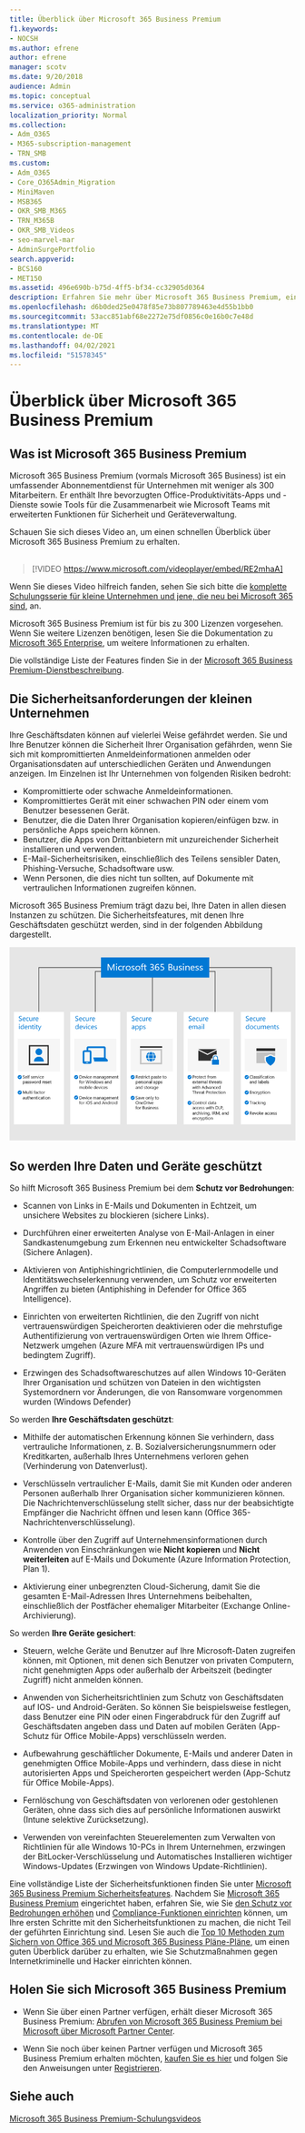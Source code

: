 ```yaml
---
title: Überblick über Microsoft 365 Business Premium
f1.keywords:
- NOCSH
ms.author: efrene
author: efrene
manager: scotv
ms.date: 9/20/2018
audience: Admin
ms.topic: conceptual
ms.service: o365-administration
localization_priority: Normal
ms.collection:
- Adm_O365
- M365-subscription-management
- TRN_SMB
ms.custom:
- Adm_O365
- Core_O365Admin_Migration
- MiniMaven
- MSB365
- OKR_SMB_M365
- TRN_M365B
- OKR_SMB_Videos
- seo-marvel-mar
- AdminSurgePortfolio
search.appverid:
- BCS160
- MET150
ms.assetid: 496e690b-b75d-4ff5-bf34-cc32905d0364
description: Erfahren Sie mehr über Microsoft 365 Business Premium, einen Abonnementdienst, der Office-Produktivitäts-Apps und erweiterten Schutz für Ihr Unternehmen gegen Cyberbedrohungen umfasst.
ms.openlocfilehash: d6b0ded25e0478f85e73b807789463e4d55b1bb0
ms.sourcegitcommit: 53acc851abf68e2272e75df0856c0e16b0c7e48d
ms.translationtype: MT
ms.contentlocale: de-DE
ms.lasthandoff: 04/02/2021
ms.locfileid: "51578345"
---
```

# <a name="overview-of-microsoft-365-business-premium"></a>Überblick über Microsoft 365 Business Premium

## <a name="what-is-microsoft-365-business-premium"></a>Was ist Microsoft 365 Business Premium

Microsoft 365 Business Premium (vormals Microsoft 365 Business) ist ein umfassender Abonnementdienst für Unternehmen mit weniger als 300 Mitarbeitern. Er enthält Ihre bevorzugten Office-Produktivitäts-Apps und -Dienste sowie Tools für die Zusammenarbeit wie Microsoft Teams mit erweiterten Funktionen für Sicherheit und Geräteverwaltung.

Schauen Sie sich dieses Video an, um einen schnellen Überblick über Microsoft 365 Business Premium zu erhalten.<br><br>

> [!VIDEO https://www.microsoft.com/videoplayer/embed/RE2mhaA] 
  
Wenn Sie dieses Video hilfreich fanden, sehen Sie sich bitte die [komplette Schulungsserie für kleine Unternehmen und jene, die neu bei Microsoft 365 sind](https://support.microsoft.com/office/6ab4bbcd-79cf-4000-a0bd-d42ce4d12816), an. 

Microsoft 365 Business Premium ist für bis zu 300 Lizenzen vorgesehen. Wenn Sie weitere Lizenzen benötigen, lesen Sie die Dokumentation zu [Microsoft 365 Enterprise](../enterprise/index.yml), um weitere Informationen zu erhalten.

Die vollständige Liste der Features finden Sie in der [Microsoft 365 Business Premium-Dienstbeschreibung](/office365/servicedescriptions/microsoft-365-service-descriptions/microsoft-365-business-service-description).
  
## <a name="small-business-security-needs"></a>Die Sicherheitsanforderungen der kleinen Unternehmen

Ihre Geschäftsdaten können auf vielerlei Weise gefährdet werden. Sie und Ihre Benutzer können die Sicherheit Ihrer Organisation gefährden, wenn Sie sich mit kompromittierten Anmeldeinformationen anmelden oder Organisationsdaten auf unterschiedlichen Geräten und Anwendungen anzeigen. Im Einzelnen ist Ihr Unternehmen von folgenden Risiken bedroht:

- Kompromittierte oder schwache Anmeldeinformationen.
- Kompromittiertes Gerät mit einer schwachen PIN oder einem vom Benutzer besessenen Gerät.
- Benutzer, die die Daten Ihrer Organisation kopieren/einfügen bzw. in persönliche Apps speichern können.
- Benutzer, die Apps von Drittanbietern mit unzureichender Sicherheit installieren und verwenden.
- E-Mail-Sicherheitsrisiken, einschließlich des Teilens sensibler Daten, Phishing-Versuche, Schadsoftware usw.
- Wenn Personen, die dies nicht tun sollten, auf Dokumente mit vertraulichen Informationen zugreifen können.

Microsoft 365 Business Premium trägt dazu bei, Ihre Daten in allen diesen Instanzen zu schützen. Die Sicherheitsfeatures, mit denen Ihre Geschäftsdaten geschützt werden, sind in der folgenden Abbildung dargestellt.

![Eine Abbildung, die den von M365B angebotenen Schutz darstellt.](../media/m365businessvalueadd.png)

## <a name="how-your-data-and-devices-are-protected"></a>So werden Ihre Daten und Geräte geschützt

So hilft Microsoft 365 Business Premium bei dem **Schutz vor Bedrohungen**:

- Scannen von Links in E-Mails und Dokumenten in Echtzeit, um unsichere Websites zu blockieren (sichere Links).

- Durchführen einer erweiterten Analyse von E-Mail-Anlagen in einer Sandkastenumgebung zum Erkennen neu entwickelter Schadsoftware (Sichere Anlagen). 

- Aktivieren von Antiphishingrichtlinien, die Computerlernmodelle und Identitätswechselerkennung verwenden, um Schutz vor erweiterten Angriffen zu bieten (Antiphishing in Defender for Office 365 Intelligence). 

- Einrichten von erweiterten Richtlinien, die den Zugriff von nicht vertrauenswürdigen Speicherorten deaktivieren oder die mehrstufige Authentifizierung von vertrauenswürdigen Orten wie Ihrem Office-Netzwerk umgehen (Azure MFA mit vertrauenswürdigen IPs und bedingtem Zugriff). 

- Erzwingen des Schadsoftwareschutzes auf allen Windows 10-Geräten Ihrer Organisation und schützen von Dateien in den wichtigsten Systemordnern vor Änderungen, die von Ransomware vorgenommen wurden (Windows Defender)

So werden **Ihre Geschäftsdaten geschützt**:

- Mithilfe der automatischen Erkennung können Sie verhindern, dass vertrauliche Informationen, z. B. Sozialversicherungsnummern oder Kreditkarten, außerhalb Ihres Unternehmens verloren gehen (Verhinderung von Datenverlust). 

- Verschlüsseln vertraulicher E-Mails, damit Sie mit Kunden oder anderen Personen außerhalb Ihrer Organisation sicher kommunizieren können. Die Nachrichtenverschlüsselung stellt sicher, dass nur der beabsichtigte Empfänger die Nachricht öffnen und lesen kann (Office 365-Nachrichtenverschlüsselung).

- Kontrolle über den Zugriff auf Unternehmensinformationen durch Anwenden von Einschränkungen wie **Nicht kopieren** und **Nicht weiterleiten** auf E-Mails und Dokumente (Azure Information Protection, Plan 1).

- Aktivierung einer unbegrenzten Cloud-Sicherung, damit Sie die gesamten E-Mail-Adressen Ihres Unternehmens beibehalten, einschließlich der Postfächer ehemaliger Mitarbeiter (Exchange Online-Archivierung).

So werden **Ihre Geräte gesichert**:

- Steuern, welche Geräte und Benutzer auf Ihre Microsoft-Daten zugreifen können, mit Optionen, mit denen sich Benutzer von privaten Computern, nicht genehmigten Apps oder außerhalb der Arbeitszeit (bedingter Zugriff) nicht anmelden können.

- Anwenden von Sicherheitsrichtlinien zum Schutz von Geschäftsdaten auf IOS- und Android-Geräten. So können Sie beispielsweise festlegen, dass Benutzer eine PIN oder einen Fingerabdruck für den Zugriff auf Geschäftsdaten angeben dass und Daten auf mobilen Geräten (App-Schutz für Office Mobile-Apps) verschlüsseln werden.

- Aufbewahrung geschäftlicher Dokumente, E-Mails und anderer Daten in genehmigten Office Mobile-Apps und verhindern, dass diese in nicht autorisierten Apps und Speicherorten gespeichert werden (App-Schutz für Office Mobile-Apps).

- Fernlöschung von Geschäftsdaten von verlorenen oder gestohlenen Geräten, ohne dass sich dies auf persönliche Informationen auswirkt (Intune selektive Zurücksetzung).

- Verwenden von vereinfachten Steuerelementen zum Verwalten von Richtlinien für alle Windows 10-PCs in Ihrem Unternehmen, erzwingen der BitLocker-Verschlüsselung und Automatisches Installieren wichtiger Windows-Updates (Erzwingen von Windows Update-Richtlinien).

Eine vollständige Liste der Sicherheitsfunktionen finden Sie unter [Microsoft 365 Business Premium Sicherheitsfeatures](security-features.md). Nachdem Sie [Microsoft 365 Business Premium](set-up.md) eingerichtet haben, erfahren Sie, wie Sie [den Schutz vor Bedrohungen erhöhen](increase-threat-protection.md) und [Compliance-Funktionen einrichten](set-up-compliance.md) können, um Ihre ersten Schritte mit den Sicherheitsfunktionen zu machen, die nicht Teil der geführten Einrichtung sind. Lesen Sie auch die [Top 10 Methoden zum Sichern von Office 365 und Microsoft 365 Business Pläne-Pläne](/office365/admin/security-and-compliance/secure-your-business-data), um einen guten Überblick darüber zu erhalten, wie Sie Schutzmaßnahmen gegen Internetkriminelle und Hacker einrichten können.

## <a name="get-microsoft-365-business-premium"></a>Holen Sie sich Microsoft 365 Business Premium

- Wenn Sie über einen Partner verfügen, erhält dieser Microsoft 365 Business Premium: [Abrufen von Microsoft 365 Business Premium bei Microsoft über Microsoft Partner Center](get-microsoft-365-business.md).

- Wenn Sie noch über keinen Partner verfügen und Microsoft 365 Business Premium erhalten möchten, [kaufen Sie es hier](https://www.microsoft.com/microsoft-365/business) und folgen Sie den Anweisungen unter [Registrieren](sign-up.md).

## <a name="see-also"></a>Siehe auch

[Microsoft 365 Business Premium-Schulungsvideos](https://support.microsoft.com/office/6ab4bbcd-79cf-4000-a0bd-d42ce4d12816)